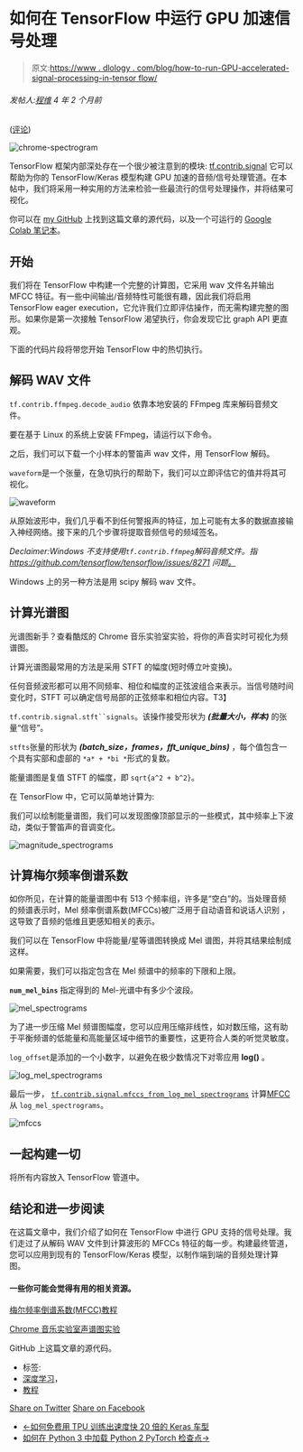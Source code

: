 # 如何在 TensorFlow 中运行 GPU 加速信号处理

> 原文:[https://www . dlology . com/blog/how-to-run-GPU-accelerated-signal-processing-in-tensor flow/](https://www.dlology.com/blog/how-to-run-gpu-accelerated-signal-processing-in-tensorflow/)

###### 发帖人:[程维](/blog/author/Chengwei/) 4 年 2 个月前

([评论](/blog/how-to-run-gpu-accelerated-signal-processing-in-tensorflow/#disqus_thread))

![chrome-spectrogram](../Images/71facf44a37b58cddda1690a8afef79d.png)

TensorFlow 框架内部深处存在一个很少被注意到的模块: [tf.contrib.signal](https://www.tensorflow.org/api_docs/python/tf/contrib/signal) 它可以帮助为你的 TensorFlow/Keras 模型构建 GPU 加速的音频/信号处理管道。在本帖中，我们将采用一种实用的方法来检验一些最流行的信号处理操作，并将结果可视化。

你可以在 [my GitHub](https://github.com/Tony607/tf_audio_signal) 上找到这篇文章的源代码，以及一个可运行的 [Google Colab 笔记本](https://colab.research.google.com/drive/1Adcy25HYC4c9uSBDK9q5_glR246m-TSx)。

## 开始

我们将在 TensorFlow 中构建一个完整的计算图，它采用 wav 文件名并输出 MFCC 特征。有一些中间输出/音频特性可能很有趣，因此我们将启用 TensorFlow eager execution，它允许我们立即评估操作，而无需构建完整的图形。如果你是第一次接触 TensorFlow 渴望执行，你会发现它比 graph API 更直观。

下面的代码片段将带您开始 TensorFlow 中的热切执行。

## 解码 WAV 文件

`tf.contrib.ffmpeg.decode_audio` 依靠本地安装的 FFmpeg 库来解码音频文件。

要在基于 Linux 的系统上安装 FFmpeg，请运行以下命令。

之后，我们可以下载一个小样本的警笛声 wav 文件，用 TensorFlow 解码。

`waveform`是一个张量，在急切执行的帮助下，我们可以立即评估它的值并将其可视化。

![waveform](../Images/d700b64c851f53646ed82c54217fc6f2.png)

从原始波形中，我们几乎看不到任何警报声的特征，加上可能有太多的数据直接输入神经网络。接下来的几个步骤将提取音频信号的频域签名。

*Declaimer:Windows 不支持使用`tf.contrib.ffmpeg`解码音频文件。指 https://github.com/tensorflow/tensorflow/issues/8271 问题[。](https://github.com/tensorflow/tensorflow/issues/8271)*

Windows 上的另一种方法是用 scipy 解码 wav 文件。

## 计算光谱图

光谱图新手？查看酷炫的 Chrome 音乐实验室实验，将你的声音实时可视化为频谱图。

计算光谱图最常用的方法是采用 STFT 的幅度(短时傅立叶变换)。

任何音频波形都可以用不同频率、相位和幅度的正弦波组合来表示。当信号随时间变化时，STFT 可以确定信号局部的正弦频率和相位内容。T3】

`tf.contrib.signal.stft``signals`。该操作接受形状为 ***(批量大小，样本)*** 的张量“信号”。

`stfts`张量的形状为 ***(batch_size，frames，fft_unique_bins)*** ，每个值包含一个具有实部和虚部的 `*a* + *bi *`形式的复数。

能量谱图是复值 STFT 的幅度，即 `sqrt{a^2 + b^2}`。

在 TensorFlow 中，它可以简单地计算为:

我们可以绘制能量谱图，我们可以发现图像顶部显示的一些模式，其中频率上下波动，类似于警笛声的音调变化。

![magnitude_spectrograms](../Images/15c05e75e52a769b66acc1092628b6f3.png)

## 计算梅尔频率倒谱系数

如你所见，在计算的能量谱图中有 513 个频率组，许多是“空白”的。当处理音频的频谱表示时，Mel 频率倒谱系数(MFCCs)被广泛用于自动语音和说话人识别 ，这导致了音频的低维且更感知相关的表示。

我们可以在 TensorFlow 中将能量/星等谱图转换成 Mel 谱图，并将其结果绘制成这样。

如果需要，我们可以指定包含在 Mel 频谱中的频率的下限和上限。

**`num_mel_bins`** 指定得到的 Mel-光谱中有多少个波段。

![mel_spectrograms](../Images/ae14431d986f0f7db3a2837127304326.png)

为了进一步压缩 Mel 频谱图幅度，您可以应用压缩非线性，如对数压缩，这有助于平衡频谱的低能量和高能量区域中细节的重要性，这更符合人类的听觉灵敏度。

`log_offset`是添加的一个小数字，以避免在极少数情况下对零应用 **log()** 。

![log_mel_spectrograms](../Images/0cc01254f1083b8d8875c1ca97ed6065.png)

最后一步， [`tf.contrib.signal.mfccs_from_log_mel_spectrograms`](https://www.tensorflow.org/api_docs/python/tf/contrib/signal/mfccs_from_log_mel_spectrograms) 计算[MFCC](https://en.wikipedia.org/wiki/Mel-frequency_cepstrum)从 `log_mel_spectrograms`。

![mfccs](../Images/4eb81c8e5730103c84651b9bfe8f0303.png)

## 一起构建一切

将所有内容放入 TensorFlow 管道中。

## 结论和进一步阅读

在这篇文章中，我们介绍了如何在 TensorFlow 中进行 GPU 支持的信号处理。我们走过了从解码 WAV 文件到计算波形的 MFCCs 特征的每一步。构建最终管道，您可以应用到现有的 TensorFlow/Keras 模型，以制作端到端的音频处理计算图。

#### 一些你可能会觉得有用的相关资源。

[梅尔频率倒谱系数(MFCC)教程](http://practicalcryptography.com/miscellaneous/machine-learning/guide-mel-frequency-cepstral-coefficients-mfccs/)

[Chrome 音乐实验室声谱图实验](https://musiclab.chromeexperiments.com/Spectrogram/)

GitHub 上这篇文章的源代码。

*   标签:
*   [深度学习](/blog/tag/deep-learning/)，
*   [教程](/blog/tag/tutorial/)

[Share on Twitter](https://twitter.com/intent/tweet?url=https%3A//www.dlology.com/blog/how-to-run-gpu-accelerated-signal-processing-in-tensorflow/&text=How%20to%20run%20GPU%20accelerated%20Signal%20Processing%20in%20TensorFlow) [Share on Facebook](https://www.facebook.com/sharer/sharer.php?u=https://www.dlology.com/blog/how-to-run-gpu-accelerated-signal-processing-in-tensorflow/)

*   [←如何免费用 TPU 训练出速度快 20 倍的 Keras 车型](/blog/how-to-train-keras-model-x20-times-faster-with-tpu-for-free/)
*   [如何在 Python 3 中加载 Python 2 PyTorch 检查点→](/blog/how-to-load-python-2-pytorch-checkpoint-in-python-3-1/)